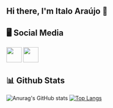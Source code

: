 ## Hi there, I'm Italo Araújo :wave:	


## :desktop_computer: Social Media 	
<img src="https://img.icons8.com/ios-filled/50/000000/linkedin-circled--v1.png" width="40" />

<img src="https://img.icons8.com/ios-filled/50/000000/twitter-circled--v2.png" width="40" />


## :bar_chart:	 Github Stats
![Anurag's GitHub stats](https://github-readme-stats.vercel.app/api?username=ItaloAraujoo&show_icons=true&theme=radical)
[![Top Langs](https://github-readme-stats.vercel.app/api/top-langs/?username=ItaloAraujoo&show_icons=true&theme=radical)](https://github.com/ItaloAraujoo/github-readme-stats)


